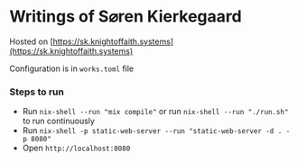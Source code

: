 # Writings of S⌀ren Kierkegaard

Hosted on [https://sk.knightoffaith.systems](https://sk.knightoffaith.systems)

Configuration is in `works.toml` file

### Steps to run
- Run `nix-shell --run "mix compile"` or run `nix-shell --run "./run.sh"` to run continuously
- Run `nix-shell -p static-web-server --run "static-web-server -d . -p 8080"`
- Open `http://localhost:8080`
